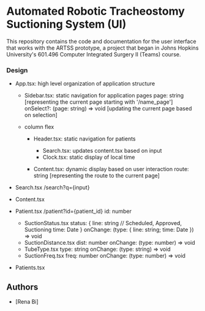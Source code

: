 # Automated Robotic Tracheostomy Suctioning System (UI)

This repository contains the code and documentation for the user interface that works with the ARTSS prototype, a project that began in Johns Hopkins University's 601.496 Computer Integrated Surgery II (Teams) course.

### Design

- App.tsx: high level organization of application structure

  - Sidebar.tsx: static navigation for application pages
    page: string [representing the current page starting with '/name_page']
    onSelect?: (page: string) => void [updating the current page based on selection]
  - column flex

    - Header.tsx: static navigation for patients

      - Search.tsx: updates content.tsx based on input
      - Clock.tsx: static display of local time

    - Content.tsx: dynamic display based on user interaction
      route: string [representing the route to the current page]

- Search.tsx
  /search?q={input}

- Content.tsx

- Patient.tsx
  /patient?id={patient_id}
  id: number

  - SuctionStatus.tsx
    status: {
    line: string // Scheduled, Approved, Suctioning
    time: Date
    }
    onChange: (type: { line: string; time: Date }) => void
  - SuctionDistance.tsx
    dist: number
    onChange: (type: number) => void
  - TubeType.tsx
    type: string
    onChange: (type: string) => void
  - SuctionFreq.tsx
    freq: number
    onChange: (type: number) => void

- Patients.tsx

## Authors

- [Rena Bi]
